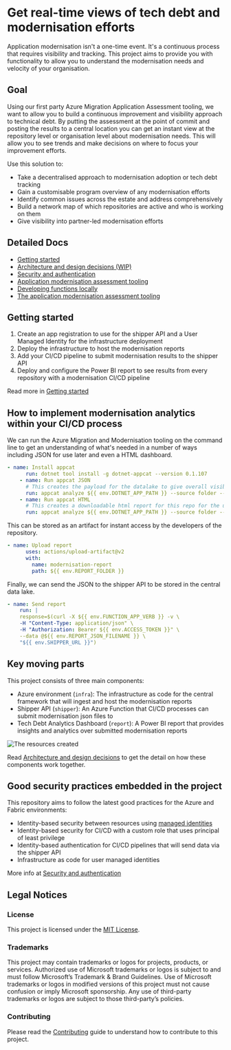 # Get real-time views of tech debt and modernisation efforts

Application modernisation isn't a one-time event. It's a continuous process that requires visibility and tracking. This project aims to provide you with functionality to allow you to understand the modernisation needs and velocity of your organisation.

## Goal

Using our first party Azure Migration Application Assessment tooling, we want to allow you to build a continuous improvement and visibility approach to technical debt. By putting the assessment at the point of commit and posting the results to a central location you can get an instant view at the repository level or organisation level about modernisation needs. This will allow you to see trends and make decisions on where to focus your improvement efforts.

Use this solution to:

- Take a decentralised approach to modernisation adoption or tech debt tracking
- Gain a customisable program overview of any modernisation efforts
- Identify common issues across the estate and address comprehensively
- Build a network map of which repositories are active and who is working on them
- Give visibility into partner-led modernisation efforts

## Detailed Docs

- [Getting started](docs/getting_started.md)
- [Architecture and design decisions (WIP)](docs/architecture.md)
- [Security and authentication](docs/security_and_authentication.md)
- [Application modernisation assessment tooling](docs/appcat.md)
- [Developing functions locally](docs/developing_functions_locally.md)
- [The application modernisation assessment tooling](docs/appcat.md)

## Getting started

1. Create an app registration to use for the shipper API and a User Managed Identity for the infrastructure deployment
2. Deploy the infrastructure to host the modernisation reports
3. Add your CI/CD pipeline to submit modernisation results to the shipper API
4. Deploy and configure the Power BI report to see results from every repository with a modernisation CI/CD pipeline

Read more in [Getting started](docs/getting_started.md)

## How to implement modernisation analytics within your CI/CD process

We can run the Azure Migration and Modernisation tooling on the command line to get an understanding of what's needed in a number of ways including JSON for use later and even a HTML dashboard.

```yaml
- name: Install appcat
      run: dotnet tool install -g dotnet-appcat --version 0.1.107
    - name: Run appcat JSON
      # This creates the payload for the datalake to give overall visibility of the modernisation effort
      run: appcat analyze ${{ env.DOTNET_APP_PATH }} --source folder --report ${{ env.REPORT_FOLDER }} --serializer json --non-interactive --code --binaries --target ${{ env.TARGET}}
    - name: Run appcat HTML
      # This creates a downloadable html report for this repo for the user to view
      run: appcat analyze ${{ env.DOTNET_APP_PATH }} --source folder --report ${{ env.REPORT_FOLDER }}/html --serializer html --non-interactive --code --binaries --target ${{ env.TARGET}}
```

This can be stored as an artifact for instant access by the developers of the repository.

```yaml
- name: Upload report
      uses: actions/upload-artifact@v2
      with:
        name: modernisation-report
        path: ${{ env.REPORT_FOLDER }}
```

Finally, we can send the JSON to the shipper API to be stored in the central data lake.

```yaml
- name: Send report
    run: |
    response=$(curl -X ${{ env.FUNCTION_APP_VERB }} -v \
    -H "Content-Type: application/json" \
    -H "Authorization: Bearer ${{ env.ACCESS_TOKEN }}" \
    --data @${{ env.REPORT_JSON_FILENAME }} \
    "${{ env.SHIPPER_URL }}")
```

## Key moving parts

This project consists of three main components:

- Azure environment (`infra`): The infrastructure as code for the central framework that will ingest and host the modernisation reports
- Shipper API (`shipper`): An Azure Function that CI/CD processes can submit modernisation json files to
- Tech Debt Analytics Dashboard (`report`): A Power BI report that provides insights and analytics over submitted modernisation reports

![The resources created](docs/bicep-visualiser.png)

Read [Architecture and design decisions](docs/architecture.md) to get the detail on how these components work together.

## Good security practices embedded in the project

This repository aims to follow the latest good practices for the Azure and Fabric environments:

- Identity-based security between resources using [managed identities](https://learn.microsoft.com/en-us/azure/active-directory/managed-identities-azure-resources/overview)
- Identity-based security for CI/CD with a custom role that uses principal of least privilege
- Identity-based authentication for CI/CD pipelines that will send data via the shipper API
- Infrastructure as code for user managed identities

More info at [Security and authentication](docs/security_and_authentication.md)

## Legal Notices

### License

This project is licensed under the [MIT License](./LICENSE).

### Trademarks

This project may contain trademarks or logos for projects, products, or services. Authorized use of Microsoft trademarks or logos is subject to and must follow Microsoft’s Trademark & Brand Guidelines. Use of Microsoft trademarks or logos in modified versions of this project must not cause confusion or imply Microsoft sponsorship. Any use of third-party trademarks or logos are subject to those third-party’s policies.

### Contributing

Please read the [Contributing](./CONTRIBUTING.md) guide to understand how to contribute to this project.

